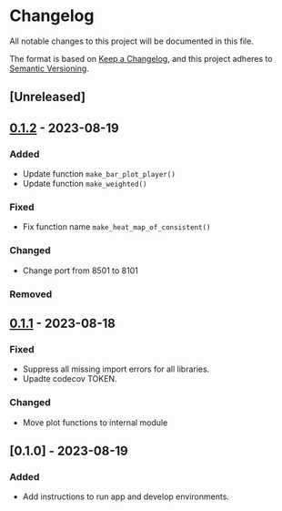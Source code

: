 # Changelog

All notable changes to this project will be documented in this file.

The format is based on [Keep a Changelog](https://keepachangelog.com/en/1.0.0/),
and this project adheres to [Semantic Versioning](https://semver.org/spec/v2.0.0.html).

## [Unreleased]

## [0.1.2] - 2023-08-19

### Added

- Update function `make_bar_plot_player()`
- Update function `make_weighted()`

### Fixed

- Fix function name `make_heat_map_of_consistent()`

### Changed

- Change port from 8501 to 8101
### Removed

## [0.1.1] - 2023-08-18

### Fixed

- Suppress all missing import errors for all libraries.
- Upadte codecov TOKEN.

### Changed

- Move plot functions to internal module

## [0.1.0] - 2023-08-19

### Added

- Add instructions to run app and develop environments.

[0.1.2]: https://github.com/niesfutbol/hierarchical_review_plots/compare/v0.1.1...v0.1.2
[0.1.1]: https://github.com/niesfutbol/hierarchical_review_plots/compare/v0.1.0...v0.1.1